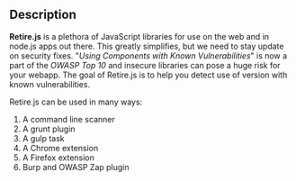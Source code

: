 ## Description

**Retire.js** is a plethora of JavaScript libraries for use on the web and in node.js apps out there. This greatly simplifies, but we need to stay update on security fixes. "*Using Components with Known Vulnerabilities*" is now a part of the *OWASP Top 10* and insecure libraries can pose a huge risk for your webapp. The goal of Retire.js is to help you detect use of version with known vulnerabilities.

Retire.js can be used in many ways:

1. A command line scanner
2. A grunt plugin
3. A gulp task
4. A Chrome extension
5. A Firefox extension
6. Burp and OWASP Zap plugin